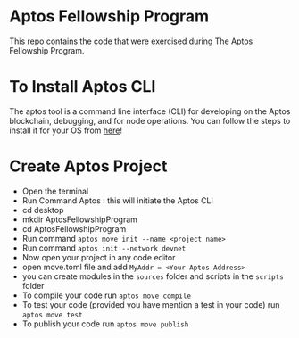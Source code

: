 # Aptos Fellowship Program
This repo contains the code that were exercised during The Aptos Fellowship Program. 

# To Install Aptos CLI
The aptos tool is a command line interface (CLI) for developing on the Aptos blockchain, debugging, and for node operations.
You can follow the steps to install it for your OS from [here](https://aptos.dev/tools/aptos-cli/install-cli/)!

# Create Aptos Project
- Open the terminal
- Run Command Aptos : this will initiate the Aptos CLI
- cd desktop
- mkdir AptosFellowshipProgram
- cd AptosFellowshipProgram
- Run command `aptos move init --name <project name>`
- Run command `aptos init --network devnet`
- Now open your project in any code editor
- open move.toml file and add `MyAddr = <Your Aptos Address>`
- you can create modules in the `sources` folder and scripts in the `scripts` folder
- To compile your code run `aptos move compile`
- To test your code (provided you have mention a test in your code) run `aptos move test`
- To publish your code run `aptos move publish`

